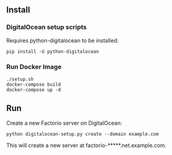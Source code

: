 ## Install
### DigitalOcean setup scripts
Requires python-digitalocean to be installed:
```
pip install -U python-digitalocean
```

### Run Docker Image 
```
./setup.sh
docker-compose build
docker-compose up -d
```

## Run
Create a new Factorio server on DigitalOcean:
```
python digitalocean-setup.py create --domain example.com
```

This will create a new server at factorio-*****.net.example.com.